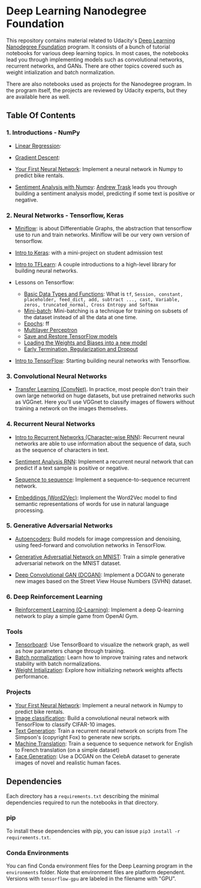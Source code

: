 # Deep Learning Nanodegree Foundation

This repository contains material related to Udacity's [Deep Learning Nanodegree Foundation](https://www.udacity.com/course/deep-learning-nanodegree-foundation--nd101) program. It consists of a bunch of tutorial notebooks for various deep learning topics. In most cases, the notebooks lead you through implementing models such as convolutional networks, recurrent networks, and GANs. There are other topics covered such as weight intialization and batch normalization.

There are also notebooks used as projects for the Nanodegree program. In the program itself, the projects are reviewed by Udacity experts, but they are available here as well.

## Table Of Contents

### 1. Introductions - NumPy

* [Linear Regression](https://github.com/geilerloui/deep-learning/blob/master/linear-regression/Regression.ipynb):

* [Gradient Descent](https://github.com/geilerloui/deep-learning/blob/master/gradient-descent/GradientDescent.ipynb): 

* [Your First Neural Network](https://github.com/udacity/deep-learning/tree/master/first-neural-network): Implement a neural network in Numpy to predict bike rentals.

* [Sentiment Analysis with Numpy](https://github.com/udacity/deep-learning/tree/master/sentiment-network): [Andrew Trask](http://iamtrask.github.io/) leads you through building a sentiment analysis model, predicting if some text is positive or negative.

### 2. Neural Networks - Tensorflow, Keras

* [Miniflow](): is about Differentiable Graphs, the abstraction that tensorflow use to run and train networks. Miniflow will be our very own version of tensorflow.

* [Intro to Keras](https://github.com/geilerloui/deep-learning/tree/master/student-admissions-keras): with a mini-project on student admission test

* [Intro to TFLearn](https://github.com/udacity/deep-learning/tree/master/intro-to-tflearn): A couple introductions to a high-level library for building neural networks.

* Lessons on Tensorflow: 
  * [Basic Data Types and Functions](https://github.com/geilerloui/deep-learning/blob/master/intro-to-tensorflow/Lesson%202.4_Intro_to_TensorFlow.ipynb): What is ```tf```, ```Session, constant, placeholder, feed_dict, add, subtract ..., cast, Variable, zeros, truncated_normal, Cross Entropy and Softmax```
  * [Mini-batch](https://github.com/geilerloui/deep-learning/blob/master/intro-to-tensorflow/Quizz_Mini-batch.ipynb): Mini-batching is a technique for training on subsets of the dataset instead of all the data at one time.
  * [Epochs](https://github.com/geilerloui/deep-learning/blob/master/intro-to-tensorflow/Lesson%202.4_Intro_to_TensorFlow.ipynb): ff
  * [Multilayer Perceptron](https://github.com/geilerloui/deep-learning/blob/master/Lesson_CovNets/Deep_Neural_Network-1.ipynb)
  * [Save and Restore TensorFlow models](https://github.com/geilerloui/deep-learning/blob/master/Lesson_CovNets/Deep_Neural_Network-2_Save_Restore_models.ipynb)
  * [Loading the Weights and Biases into a new model](https://github.com/geilerloui/deep-learning/blob/master/Lesson_CovNets/Deep_Neural_Network-3_Loading_weights_in_new_model.ipynb)
  * [Early Termination, Regularization and Dropout](https://github.com/geilerloui/deep-learning/blob/master/Lesson_CovNets/Deep_Neural_Network-4_Early_termination_regularization_dropout.ipynb)
  
* [Intro to TensorFlow](https://github.com/udacity/deep-learning/tree/master/intro-to-tensorflow): Starting building neural networks with Tensorflow.


### 3. Convolutional Neural Networks

* [Transfer Learning (ConvNet)](https://github.com/udacity/deep-learning/tree/master/transfer-learning). In practice, most people don't train their own large networkd on huge datasets, but use pretrained networks such as VGGnet. Here you'll use VGGnet to classify images of flowers without training a network on the images themselves.

### 4. Recurrent Neural Networks

* [Intro to Recurrent Networks (Character-wise RNN)](https://github.com/udacity/deep-learning/tree/master/intro-to-rnns): Recurrent neural networks are able to use information about the sequence of data, such as the sequence of characters in text.

* [Sentiment Analysis RNN](https://github.com/udacity/deep-learning/tree/master/sentiment-rnn): Implement a recurrent neural network that can predict if a text sample is positive or negative.

* [Sequence to sequence](https://github.com/udacity/deep-learning/tree/master/seq2seq): Implement a sequence-to-sequence recurrent network.

* [Embeddings (Word2Vec)](https://github.com/udacity/deep-learning/tree/master/embeddings): Implement the Word2Vec model to find semantic representations of words for use in natural language processing.

### 5. Generative Adversarial Networks

* [Autoencoders](https://github.com/udacity/deep-learning/tree/master/autoencoder): Build models for image compression and denoising, using feed-forward and convolution networks in TensorFlow.

* [Generative Adversatial Network on MNIST](https://github.com/udacity/deep-learning/tree/master/gan_mnist): Train a simple generative adversarial network on the MNIST dataset.

* [Deep Convolutional GAN (DCGAN)](https://github.com/udacity/deep-learning/tree/master/dcgan-svhn): Implement a DCGAN to generate new images based on the Street View House Numbers (SVHN) dataset.

### 6. Deep Reinforcement Learning

* [Reinforcement Learning (Q-Learning)](https://github.com/udacity/deep-learning/tree/master/reinforcement): Implement a deep Q-learning network to play a simple game from OpenAI Gym.

### Tools

* [Tensorboard](https://github.com/udacity/deep-learning/tree/master/tensorboard): Use TensorBoard to visualize the network graph, as well as how parameters change through training.
* [Batch normalization](https://github.com/udacity/deep-learning/tree/master/batch-norm): Learn how to improve training rates and network stability with batch normalizations.
* [Weight Intialization](https://github.com/udacity/deep-learning/tree/master/weight-initialization): Explore how initializing network weights affects performance.



### Projects

* [Your First Neural Network](https://github.com/udacity/deep-learning/tree/master/first-neural-network): Implement a neural network in Numpy to predict bike rentals.
* [Image classification](https://github.com/udacity/deep-learning/tree/master/image-classification): Build a convolutional neural network with TensorFlow to classify CIFAR-10 images.
* [Text Generation](https://github.com/udacity/deep-learning/tree/master/tv-script-generation): Train a recurrent neural network on scripts from The Simpson's (copyright Fox) to generate new scripts.
* [Machine Translation](https://github.com/udacity/deep-learning/tree/master/language-translation): Train a sequence to sequence network for English to French translation (on a simple dataset)
* [Face Generation](https://github.com/udacity/deep-learning/tree/master/face_generation): Use a DCGAN on the CelebA dataset to generate images of novel and realistic human faces.


## Dependencies

Each directory has a `requirements.txt` describing the minimal dependencies required to run the notebooks in that directory.

### pip

To install these dependencies with pip, you can issue `pip3 install -r requirements.txt`.

### Conda Environments

You can find Conda environment files for the Deep Learning program in the `environments` folder. Note that environment files are platform dependent. Versions with `tensorflow-gpu` are labeled in the filename with "GPU".
